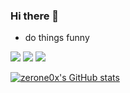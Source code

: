 ### Hi there 👋

<!--
**ManlunZhang/manlunzhang** is a ✨ _special_ ✨ repository because its `README.md` (this file) appears on your GitHub profile.

Here are some ideas to get you started:

- 🔭 I’m currently working on ...
- 🌱 I’m currently learning ...
- 👯 I’m looking to collaborate on ...
- 🤔 I’m looking for help with ...
- 💬 Ask me about ...
- 📫 How to reach me: ...
- 😄 Pronouns: ...
- ⚡ Fun fact: ...
-->
- do things funny

![](https://img.shields.io/badge/lang-python-blue)
![](https://img.shields.io/badge/editor-vim-green)
![](https://img.shields.io/badge/os-mac-orange)

[![zerone0x's GitHub stats](https://github-readme-stats.vercel.app/api?username=zerone0x)](https://github.com/zerone0x/github-readme-stats)
